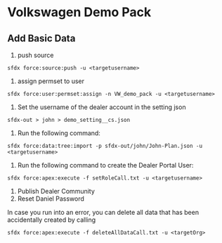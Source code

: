 # Volkswagen Demo Pack

## Add Basic Data

1. push source
```
sfdx force:source:push -u <targetusername>
```
1. assign permset to user
```
sfdx force:user:permset:assign -n VW_demo_pack -u <targetusername>
```
1. Set the username of the dealer account in the setting json
```
sfdx-out > john > demo_setting__cs.json
```
1. Run the following command:
```
sfdx force:data:tree:import -p sfdx-out/john/John-Plan.json -u <targetusername>
```
1. Run the following command to create the Dealer Portal User:
```
sfdx force:apex:execute -f setRoleCall.txt -u <targetusername>
```
1. Publish Dealer Community
2. Reset Daniel Password


In case you run into an error, you can delete all data that has been accidentally created by calling
```
sfdx force:apex:execute -f deleteAllDataCall.txt -u <targetOrg>
```
